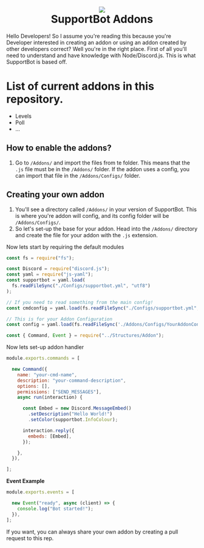 <h1 align="center">
    <br>
    <a href="https://github.com/Emerald-Services/SupportBot"><img src="https://i.imgur.com/tzi3d7Q.png"></a>
    <br>
    SupportBot Addons
    <br>
</h1>

Hello Developers!
So I assume you're reading this because you're Developer interested in creating an addon or using an addon created by other developers correct? Well you're in the right place. First of all you'll need to understand and have knowledge with Node/Discord.js. This is what SupportBot is based off.

# List of current addons in this repository.

- Levels  
- Poll
- ...


## How to enable the addons?

1. Go to `/Addons/` and import the files from te folder. This means that the `.js` file must be in the `/Addons/` folder. If the addon uses a config, you can import that file in the `/Addons/Configs/` folder.



## Creating your own addon

1. You'll see a directory called `/Addons/` in your version of SupportBot. This is where you're addon will config, and its config folder will be `/Addons/Configs/`.
2. So let's set-up the base for your addon. Head into the `/Addons/` directory and create the file for your addon with the `.js` extension.

Now lets start by requiring the default modules

```js
const fs = require("fs");

const Discord = require("discord.js");
const yaml = require("js-yaml");
const supportbot = yaml.load(
  fs.readFileSync("./Configs/supportbot.yml", "utf8")
);

// If you need to read something from the main config!
const cmdconfig = yaml.load(fs.readFileSync("./Configs/supportbot.yml", "utf8"));

// This is for your Addon Configuration
const config = yaml.load(fs.readFileSync('./Addons/Configs/YourAddonConfig.yml', 'utf8'));

const { Command, Event } = require("../Structures/Addon");
```

Now lets set-up addon handler

```js
module.exports.commands = [

  new Command({
    name: "your-cmd-name",
    description: "your-command-description",
    options: [],
    permissions: ["SEND_MESSAGES"],
    async run(interaction) {

      const Embed = new Discord.MessageEmbed()
        .setDescription("Hello World!")
        .setColor(supportbot.InfoColour);

      interaction.reply({
        embeds: [Embed],
      });

    },
  }),

];
```

**Event Example**

```js
module.exports.events = [

  new Event("ready", async (client) => {
    console.log("Bot started!");
  }), 
];
```


If you want, you can always share your own addon by creating a pull request to this rep.
